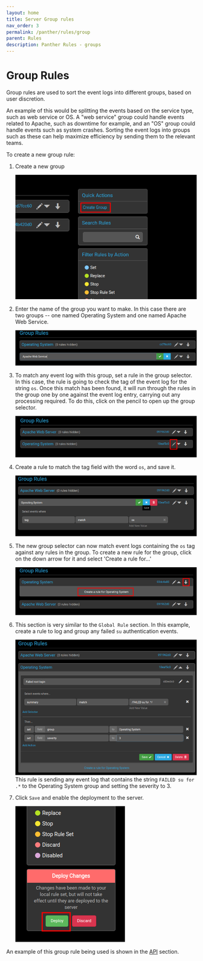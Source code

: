 ```yaml
---
layout: home
title: Server Group rules
nav_order: 3
permalink: /panther/rules/group
parent: Rules
description: Panther Rules - groups
---
```


# Group Rules

Group rules are used to sort the event logs into different groups,
based on user discretion.

An example of this would be splitting the events based on the service
type, such as web service or OS. A "web service" group could handle
events related to Apache, such as downtime for example, and an "OS"
group could handle events such as system crashes. Sorting the event
logs into groups such as these can help maximize efficiency by sending
them to the relevant teams.

To create a new group rule:

1. Create a new group

    ![Create rule](./media/CreateGroupRule1.png)

2. Enter the name of the group you want to make. In this case there
are two groups -- one named Operating System and one named Apache Web
Service.

    ![Create rule](./media/CreateGroupRule2.png)

3. To match any event log with this group, set a rule in the group
selector. In this case, the rule is going to check the tag of the
event log for the string `os`. Once this match has been found, it will
run through the rules in the group one by one against the event log
entry, carrying out any processing required.
To do this, click on the pencil to open up the group selector.

    ![Create rule](./media/GroupSelector.png)

4. Create a rule to match the tag field with the word `os`, and save it.
  
    ![Rule matching a tag](./media/tagos.png)

5. The new group selector can now match event logs containing the
`os` tag against any rules in the group.  To create a new rule for the
group, click on the down arrow for it and select 'Create a rule
for...'

    ![Create a rule for](./media/CreateGroupRule33.png)

6. This section is very similar to the `Global Rule` section. In this
example, create a rule to log and group any failed `su`
authentication events.

    ![Create a rule](./media/CreateGroupRule444.png)
    This rule is sending any event log that contains the string `FAILED su for .*` to the Operating System group and setting the severity to 3.

7. Click `Save` and enable the deployment to the server.
   
    ![Saving a rule](./media/CreateGroupRule5.png)

An example of this group rule being used is shown in the
[API](../api#example) section.

